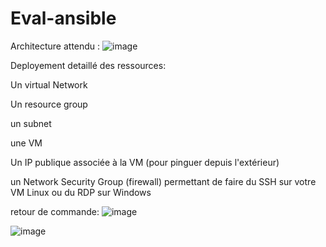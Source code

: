 # Eval-ansible

Architecture attendu :
![image](https://github.com/user-attachments/assets/ee312de4-afb0-4933-9d29-0c15f9cbe17b)

Deployement detaillé des ressources:

Un virtual Network 

Un resource group 

un subnet 

une VM 

Un IP publique associée à la VM (pour pinguer depuis l'extérieur) 

un Network Security Group (firewall) permettant de faire du SSH sur votre VM Linux ou du RDP sur Windows  



retour de commande:
![image](https://github.com/user-attachments/assets/7297da4a-1bd9-4ae6-a6d1-c03171d2e7ad)



![image](https://github.com/user-attachments/assets/4cfe2bda-4cc6-47ed-ae9c-d090620d0ac0)
